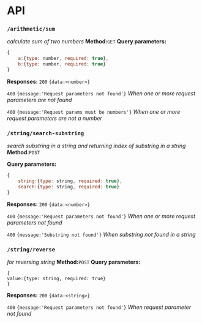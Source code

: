 # API

### ```/arithmetic/sum```
*calculate sum of two numbers*
**Method:**```GET```
**Query parameters:**
```javascript
{
    a:{type: number, required: true}, 
    b:{type: number, required: true}
}
```
**Responses:**
```200```
```{data:<number>}```

```400```
```{message:'Request parameters not found'}```
*When one or more request parameters are not found* 

```400```
```{message:'Request params must be numbers'}```
*When one or more request parameters are not a number* 

### ```/string/search-substring```
*search substring in a string and returning index of substring in a string*
**Method:**```POST```

**Query parameters:**
```javascript
{
    string:{type: string, required: true}, 
    search:{type: string, required: true}
}
```
**Responses:**
```200```
```{data:<number>}```

```400```
```{message:'Request parameters not found'}```
*When one or more request parameters not found* 

```400```
```{message:'Substring not found'}```
*When substring not found in a string* 

### ```/string/reverse```
*for reversing string*
**Method:**```POST```
**Query parameters:**
```
{
value:{type: string, required: true}
}
```
**Responses:**
```200```
```{data:<string>}```

```400```
```{message:'Request parameters not found'}```
*When request parameter not found* 
